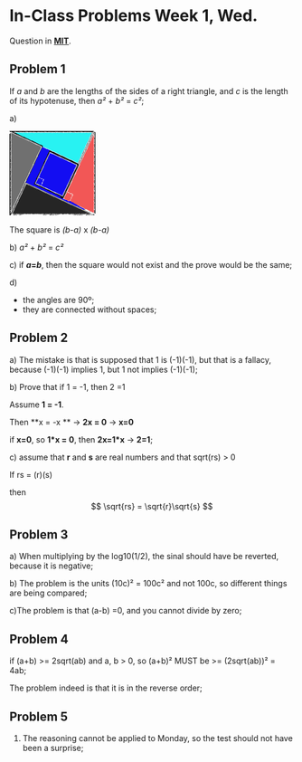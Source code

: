 # In-Class Problems Week 1, Wed.

Question in [**MIT**](https://openlearninglibrary.mit.edu/assets/courseware/v1/c49ce7ef21147a1ef2c3f44473bc5250/asset-v1:OCW+6.042J+2T2019+type@asset+block/MIT6_042JS15_cp1.pdf).

## Problem 1

If *a* and *b* are the lengths of the sides of a right triangle, and *c* is the length of its hypotenuse, then *a²* + *b²* = *c²*;

a)

![inpw1wp1](./inpw1wp1.png)

The square is *(b-a)* x *(b-a)*

b) *a²* + *b²* = *c²*

c) if ***a*=*b***, then the square would not exist and the prove would be the same;

d) 

* the angles are 90º;
* they are connected without spaces;

## Problem 2

a) The mistake is that is supposed that 1 is (-1)(-1), but that is a fallacy, because (-1)(-1) implies 1, but 1 not implies (-1)(-1);

b) Prove that if 1 = -1, then 2 =1 

Assume **1 = -1**.

Then **x = -x ** -> **2x = 0** -> **x=0**

if **x=0**, so **1*x = 0**, then **2x=1*x** -> **2=1**;

c) assume that **r** and **s** are real numbers and that sqrt(rs) > 0

If rs = (r)(s)

then 
$$
\sqrt{rs} = \sqrt{r}\sqrt{s}
$$

## Problem 3

a) When multiplying by the log10(1/2), the sinal should have be reverted, because it is negative;

b) The problem is the units (10c)² = 100c² and not 100c, so different things are being compared;

c)The problem is that (a-b) =0, and you cannot divide by zero;

## Problem 4

if (a+b) >= 2sqrt(ab) and a, b > 0, so (a+b)² MUST be >= (2sqrt(ab))² = 4ab;

The problem indeed is that it is in the reverse order;

## Problem 5

1. The reasoning cannot be applied to Monday, so the test should not have been a surprise;





